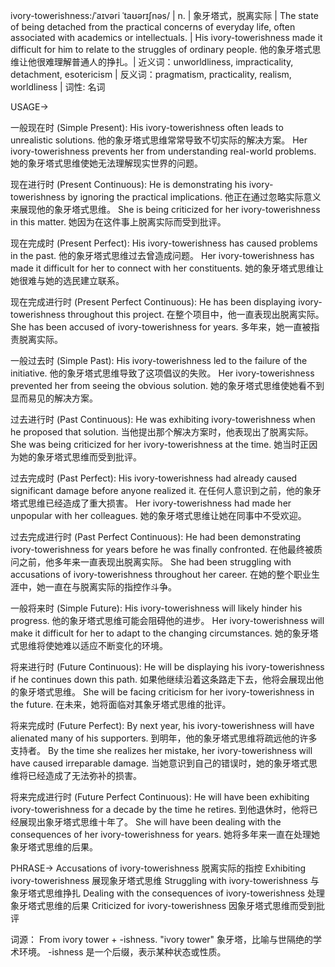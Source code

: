 ivory-towerishness:/ˈaɪvəri ˈtaʊərɪʃnəs/ | n. | 象牙塔式，脱离实际 | The state of being detached from the practical concerns of everyday life, often associated with academics or intellectuals. | His ivory-towerishness made it difficult for him to relate to the struggles of ordinary people. 他的象牙塔式思维让他很难理解普通人的挣扎。|  近义词：unworldliness, impracticality, detachment, esotericism | 反义词：pragmatism, practicality, realism, worldliness | 词性: 名词

USAGE->

一般现在时 (Simple Present):
His ivory-towerishness often leads to unrealistic solutions. 他的象牙塔式思维常常导致不切实际的解决方案。
Her ivory-towerishness prevents her from understanding real-world problems. 她的象牙塔式思维使她无法理解现实世界的问题。

现在进行时 (Present Continuous):
He is demonstrating his ivory-towerishness by ignoring the practical implications. 他正在通过忽略实际意义来展现他的象牙塔式思维。
She is being criticized for her ivory-towerishness in this matter. 她因为在这件事上脱离实际而受到批评。

现在完成时 (Present Perfect):
His ivory-towerishness has caused problems in the past. 他的象牙塔式思维过去曾造成问题。
Her ivory-towerishness has made it difficult for her to connect with her constituents. 她的象牙塔式思维让她很难与她的选民建立联系。

现在完成进行时 (Present Perfect Continuous):
He has been displaying ivory-towerishness throughout this project.  在整个项目中，他一直表现出脱离实际。
She has been accused of ivory-towerishness for years. 多年来，她一直被指责脱离实际。

一般过去时 (Simple Past):
His ivory-towerishness led to the failure of the initiative. 他的象牙塔式思维导致了这项倡议的失败。
Her ivory-towerishness prevented her from seeing the obvious solution. 她的象牙塔式思维使她看不到显而易见的解决方案。


过去进行时 (Past Continuous):
He was exhibiting ivory-towerishness when he proposed that solution. 当他提出那个解决方案时，他表现出了脱离实际。
She was being criticized for her ivory-towerishness at the time. 她当时正因为她的象牙塔式思维而受到批评。

过去完成时 (Past Perfect):
His ivory-towerishness had already caused significant damage before anyone realized it. 在任何人意识到之前，他的象牙塔式思维已经造成了重大损害。
Her ivory-towerishness had made her unpopular with her colleagues. 她的象牙塔式思维让她在同事中不受欢迎。

过去完成进行时 (Past Perfect Continuous):
He had been demonstrating ivory-towerishness for years before he was finally confronted. 在他最终被质问之前，他多年来一直表现出脱离实际。
She had been struggling with accusations of ivory-towerishness throughout her career. 在她的整个职业生涯中，她一直在与脱离实际的指控作斗争。


一般将来时 (Simple Future):
His ivory-towerishness will likely hinder his progress. 他的象牙塔式思维可能会阻碍他的进步。
Her ivory-towerishness will make it difficult for her to adapt to the changing circumstances. 她的象牙塔式思维将使她难以适应不断变化的环境。

将来进行时 (Future Continuous):
He will be displaying his ivory-towerishness if he continues down this path. 如果他继续沿着这条路走下去，他将会展现出他的象牙塔式思维。
She will be facing criticism for her ivory-towerishness in the future. 在未来，她将面临对其象牙塔式思维的批评。

将来完成时 (Future Perfect):
By next year, his ivory-towerishness will have alienated many of his supporters. 到明年，他的象牙塔式思维将疏远他的许多支持者。
By the time she realizes her mistake, her ivory-towerishness will have caused irreparable damage. 当她意识到自己的错误时，她的象牙塔式思维将已经造成了无法弥补的损害。

将来完成进行时 (Future Perfect Continuous):
He will have been exhibiting ivory-towerishness for a decade by the time he retires. 到他退休时，他将已经展现出象牙塔式思维十年了。
She will have been dealing with the consequences of her ivory-towerishness for years. 她将多年来一直在处理她象牙塔式思维的后果。


PHRASE->
Accusations of ivory-towerishness  脱离实际的指控
Exhibiting ivory-towerishness  展现象牙塔式思维
Struggling with ivory-towerishness  与象牙塔式思维挣扎
Dealing with the consequences of ivory-towerishness  处理象牙塔式思维的后果
Criticized for ivory-towerishness  因象牙塔式思维而受到批评


词源：
From ivory tower + -ishness.  "ivory tower" 象牙塔，比喻与世隔绝的学术环境。 -ishness 是一个后缀，表示某种状态或性质。
